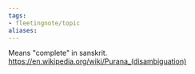 ```yaml
---
tags:
- fleetingnote/topic
aliases:
---
```


Means "complete" in sanskrit.
https://en.wikipedia.org/wiki/Purana_(disambiguation)